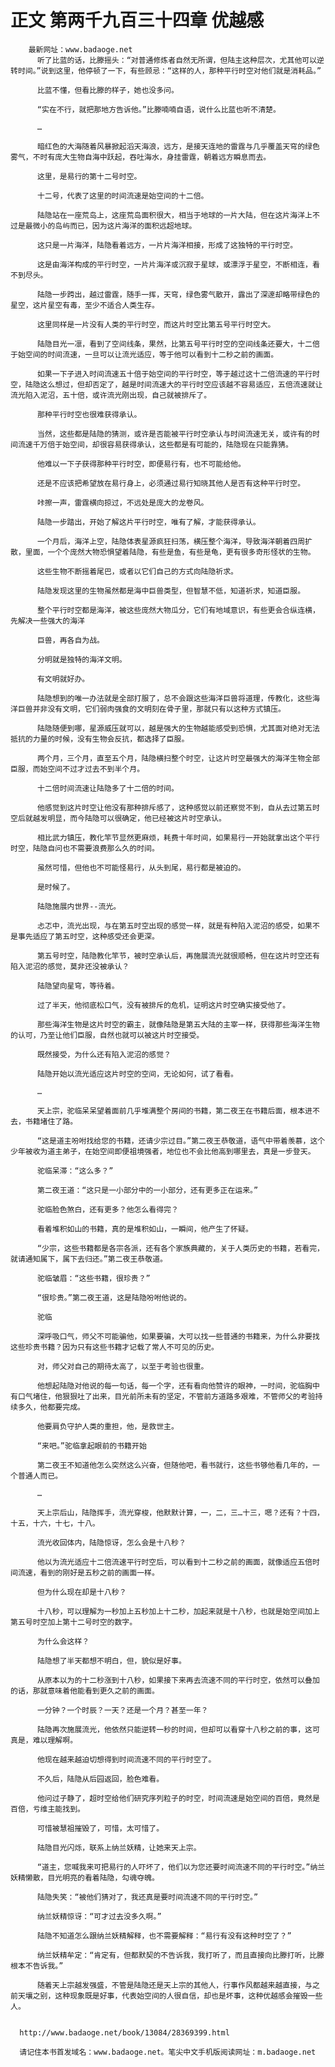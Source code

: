 # 正文 第两千九百三十四章 优越感
        最新网址：www.badaoge.net
          听了比蓝的话，比滕摇头：“对普通修炼者自然无所谓，但陆主这种层次，尤其他可以逆转时间。”说到这里，他停顿了一下，有些顾忌：“这样的人，那种平行时空对他们就是消耗品。”
      
          比蓝不懂，但看比滕的样子，她也没多问。
      
          “实在不行，就把那地方告诉他。”比滕喃喃自语，说什么比蓝也听不清楚。
      
          …
      
          暗红色的大海随着风暴掀起滔天海浪，远方，是接天连地的雷霆与几乎覆盖天穹的绿色雾气，不时有庞大生物自海中跃起，吞吐海水，身挂雷霆，朝着远方瞬息而去。
      
          这里，是易行的第十二号时空。
      
          十二号，代表了这里的时间流速是始空间的十二倍。
      
          陆隐站在一座荒岛上，这座荒岛面积很大，相当于地球的一片大陆，但在这片海洋上不过是最微小的岛屿而已，因为这片海洋的面积远超地球。
      
          这只是一片海洋，陆隐看着远方，一片片海洋相接，形成了这独特的平行时空。
      
          这是由海洋构成的平行时空，一片片海洋或沉寂于星球，或漂浮于星空，不断相连，看不到尽头。
      
          陆隐一步跨出，越过雷霆，随手一挥，天穹，绿色雾气散开，露出了深邃却略带绿色的星空，这片星空有毒，至少不适合人类生存。
      
          这里同样是一片没有人类的平行时空，而这片时空比第五号平行时空大。
      
          陆隐目光一凛，看到了空间线条，果然，比第五号平行时空的空间线条还要大，十二倍于始空间的时间流速，一旦可以让流光适应，等于他可以看到十二秒之前的画面。
      
          如果一下子进入时间流速五十倍于始空间的平行时空，等于越过这十二倍流速的平行时空，陆隐这么想过，但却否定了，越是时间流速大的平行时空应该越不容易适应，五倍流速就让流光陷入泥沼，五十倍，或许流光刚出现，自己就被排斥了。
      
          那种平行时空也很难获得承认。
      
          当然，这些都是陆隐的猜测，或许是否能被平行时空承认与时间流速无关，或许有的时间流速千万倍于始空间，却很容易获得承认，这些都是有可能的，陆隐现在只能靠猜。
      
          他难以一下子获得那种平行时空，即便易行有，也不可能给他。
      
          还是不应该把希望放在易行身上，必须通过易行知晓其他人是否有这种平行时空。
      
          咔擦一声，雷霆横向掠过，不远处是庞大的龙卷风。
      
          陆隐一步踏出，开始了解这片平行时空，唯有了解，才能获得承认。
      
          一个月后，海洋上空，陆隐体表星源疯狂扫荡，横压整个海洋，导致海洋朝着四周扩散，里面，一个个庞然大物恐惧望着陆隐，有些是鱼，有些是龟，更有很多奇形怪状的生物。
      
          这些生物不断摇着尾巴，或者以它们自己的方式向陆隐祈求。
      
          陆隐发现这里的生物虽然都是海中巨兽类型，但智慧不低，知道祈求，知道臣服。
      
          整个平行时空都是海洋，被这些庞然大物瓜分，它们有地域意识，有些更会合纵连横，先解决一些强大的海洋
      
          巨兽，再各自为战。
      
          分明就是独特的海洋文明。
      
          有文明就好办。
      
          陆隐想到的唯一办法就是全部打服了，总不会跟这些海洋巨兽将道理，传教化，这些海洋巨兽并非没有文明，它们弱肉强食的文明刻在骨子里，那就只有以这种方式镇压。
      
          陆隐随便到哪，星源威压就可以，越是强大的生物越能感受到恐惧，尤其面对绝对无法抵抗的力量的时候，没有生物会反抗，都选择了臣服。
      
          两个月，三个月，直至五个月，陆隐横扫整个时空，让这片时空最强大的海洋生物全部臣服，而始空间不过才过去不到半个月。
      
          十二倍时间流速让陆隐多了十二倍的时间。
      
          他感觉到这片时空让他没有那种排斥感了，这种感觉以前还察觉不到，自从去过第五时空后就越发明显，而今陆隐可以很确定，他已经被这片时空承认。
      
          相比武力镇压，教化竿节显然更麻烦，耗费十年时间，如果易行一开始就拿出这个平行时空，陆隐自问也不需要浪费那么久的时间。
      
          虽然可惜，但他也不可能怪易行，从头到尾，易行都是被迫的。
      
          是时候了。
      
          陆隐施展内世界--流光。
      
          忐忑中，流光出现，与在第五时空出现的感觉一样，就是有种陷入泥沼的感受，如果不是事先适应了第五时空，这种感受还会更深。
      
          第五号时空，陆隐教化竿节，被时空承认后，再施展流光就很顺畅，但在这片时空还有陷入泥沼的感觉，莫非还没被承认？
      
          陆隐望向星穹，等待着。
      
          过了半天，他彻底松口气，没有被排斥的危机，证明这片时空确实接受他了。
      
          那些海洋生物是这片时空的霸主，就像陆隐是第五大陆的主宰一样，获得那些海洋生物的认可，乃至让他们臣服，自然也就可以被这片时空接受。
      
          既然接受，为什么还有陷入泥沼的感觉？
      
          陆隐开始以流光适应这片时空的空间，无论如何，试了看看。
      
          …
      
          天上宗，驼临呆呆望着面前几乎堆满整个房间的书籍，第二夜王在书籍后面，根本进不去，书籍堵住了路。
      
          “这是道主吩咐找给您的书籍，还请少宗过目。”第二夜王恭敬道，语气中带着羡慕，这个少年被收为道主弟子，在始空间即便祖境强者，地位也不会比他高到哪里去，真是一步登天。
      
          驼临呆滞：“这么多？”
      
          第二夜王道：“这只是一小部分中的一小部分，还有更多正在运来。”
      
          驼临脸色煞白，还有更多？他怎么看得完？
      
          看着堆积如山的书籍，真的是堆积如山，一瞬间，他产生了怀疑。
      
          “少宗，这些书籍都是各宗各派，还有各个家族典藏的，关于人类历史的书籍，若看完，就请通知属下，属下去归还。”第二夜王恭敬道。
      
          驼临皱眉：“这些书籍，很珍贵？”
      
          “很珍贵。”第二夜王道，这是陆隐吩咐他说的。
      
          驼临
      
          深呼吸口气，师父不可能骗他，如果要骗，大可以找一些普通的书籍来，为什么非要找这些珍贵书籍？因为只有这些书籍才记载了常人不可见的历史。
      
          对，师父对自己的期待太高了，以至于考验也很重。
      
          他想起陆隐对他说的每一句话，每一个字，还有看向他赞许的眼神，一时间，驼临胸中有口气堵住，他狠狠吐了出来，目光前所未有的坚定，不管前方道路多艰难，不管师父的考验持续多久，他都要完成。
      
          他要肩负守护人类的重担，他，是救世主。
      
          “来吧。”驼临拿起眼前的书籍开始
      
          第二夜王不知道他怎么突然这么兴奋，但随他吧，看书就行，这些书够他看几年的，一个普通人而已。
      
          …
      
          天上宗后山，陆隐挥手，流光穿梭，他默默计算，一，二，三…十三，嗯？还有？十四，十五，十六，十七，十八。
      
          流光收回体内，陆隐惊讶，怎么会是十八秒？
      
          他以为流光适应十二倍流速平行时空后，可以看到十二秒之前的画面，就像适应五倍时间流速，看到的刚好是五秒之前的画面一样。
      
          但为什么现在却是十八秒？
      
          十八秒，可以理解为一秒加上五秒加上十二秒，加起来就是十八秒，也就是始空间加上第五号时空加上第十二号时空的数字。
      
          为什么会这样？
      
          陆隐想了半天都想不明白，但，貌似是好事。
      
          从原本以为的十二秒涨到十八秒，如果接下来再去流速不同的平行时空，依然可以叠加的话，那就意味着他能看到更久之前的画面。
      
          一分钟？一个时辰？一天？还是一个月？甚至一年？
      
          陆隐再次施展流光，他依然只能逆转一秒的时间，但却可以看穿十八秒之前的事，这可真是，难以理解啊。
      
          他现在越来越迫切想得到时间流速不同的平行时空了。
      
          不久后，陆隐从后园返回，脸色难看。
      
          他问过子静了，超时空给他们研究序列粒子的时空，时间流速是始空间的百倍，竟然是百倍，亏维主能找到。
      
          可惜被慧祖摧毁了，可惜，太可惜了。
      
          陆隐目光闪烁，联系上纳兰妖精，让她来天上宗。
      
          “道主，您喊我来可把易行的人吓坏了，他们以为您还要时间流速不同的平行时空。”纳兰妖精懒散，目光明亮的看着陆隐，勾魂夺魄。
      
          陆隐失笑：“被他们猜对了，我还真是要时间流速不同的平行时空。”
      
          纳兰妖精惊讶：“可才过去没多久啊。”
      
          陆隐不知道怎么跟纳兰妖精解释，也不需要解释：“易行有没有这种时空了？”
      
          纳兰妖精牟定：“肯定有，但都默契的不告诉我，我打听了，而且直接向比滕打听，比滕根本不告诉我。”
      
          随着天上宗越发强盛，不管是陆隐还是天上宗的其他人，行事作风都越来越直接，与之前天壤之别，这种现象既是好事，代表始空间的人很自信，却也是坏事，这种优越感会摧毁一些人。
      
      
      http://www.badaoge.net/book/13084/28369399.html
      
      请记住本书首发域名：www.badaoge.net。笔尖中文手机版阅读网址：m.badaoge.net